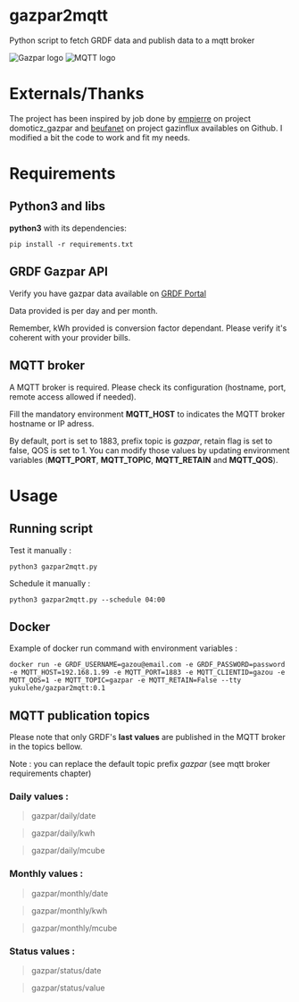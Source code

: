 # gazpar2mqtt
Python script to fetch GRDF data and publish data to a mqtt broker

![Gazpar logo](https://s2.qwant.com/thumbr/474x266/d/6/5f73ca2a6a6ad456cee493bb73bc9bf24662ded76a98c4eb0a117e16d666d2/th.jpg?u=https%3A%2F%2Ftse2.explicit.bing.net%2Fth%3Fid%3DOIP.Y_lVygaMR2JQYgTvLVvc5wHaEK%26pid%3DApi&q=0&b=1&p=0&a=0)
![MQTT logo](https://s2.qwant.com/thumbr/474x266/e/b/0bb1caaf35b0ed78b567ce4ba21cffd3d22f8bc4a7c82a3ba331cc0dd88a23/th.jpg?u=https%3A%2F%2Ftse3.mm.bing.net%2Fth%3Fid%3DOIP.eK8FAO1DnuuVt6wYA1WOmAHaEK%26pid%3DApi&q=0&b=1&p=0&a=0)

# Externals/Thanks
The project has been inspired by job done by [empierre](https://github.com/empierre/domoticz_gaspar) on project domoticz_gazpar and [beufanet](https://github.com/beufanet/gazpar) on project gazinflux availables on Github. I modified a bit the code to work and fit my needs.

# Requirements

## Python3 and libs

**python3** with its dependencies:

` pip install -r requirements.txt `


## GRDF Gazpar API

Verify you have gazpar data available on [GRDF Portal](https://monespace.grdf.fr/monespace/connexion)

Data provided is per day and per month.

Remember, kWh provided is conversion factor dependant. Please verify it's coherent with your provider bills.

## MQTT broker

A MQTT broker is required. Please check its configuration (hostname, port, remote access allowed if needed).

Fill the mandatory environment **MQTT_HOST** to indicates the MQTT broker hostname or IP adress.

By default, port is set to 1883, prefix topic is *gazpar*, retain flag is set to false, QOS is set to 1. You can modify those values by updating environment variables (**MQTT_PORT**, **MQTT_TOPIC**, **MQTT_RETAIN** and **MQTT_QOS**).

# Usage

## Running script

Test it manually :

` python3 gazpar2mqtt.py `

Schedule it manually :

` python3 gazpar2mqtt.py --schedule 04:00 `

## Docker

Example of docker run command with environment variables :

``` 
docker run -e GRDF_USERNAME=gazou@email.com -e GRDF_PASSWORD=password -e MQTT_HOST=192.168.1.99 -e MQTT_PORT=1883 -e MQTT_CLIENTID=gazou -e MQTT_QOS=1 -e MQTT_TOPIC=gazpar -e MQTT_RETAIN=False --tty yukulehe/gazpar2mqtt:0.1 
```


## MQTT publication topics

Please note that only GRDF's **last values** are published in the MQTT broker in the topics bellow.

Note : you can replace the default topic prefix *gazpar* (see mqtt broker requirements chapter)

### Daily values :
> gazpar/daily/date

> gazpar/daily/kwh

> gazpar/daily/mcube

### Monthly values :
> gazpar/monthly/date

> gazpar/monthly/kwh

> gazpar/monthly/mcube

### Status values :
> gazpar/status/date

> gazpar/status/value


